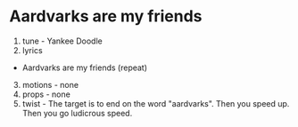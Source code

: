 # Aardvarks are my friends
1. tune - Yankee Doodle 
2. lyrics
  * Aardvarks are my friends (repeat)  
3. motions - none
4. props - none
5. twist - The target is to end on the word "aardvarks". Then you speed up. Then you go ludicrous speed.
